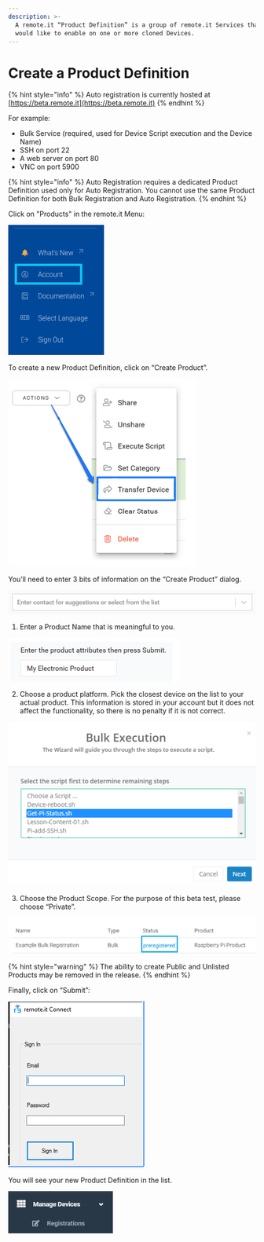```yaml
---
description: >-
  A remote.it “Product Definition” is a group of remote.it Services that you
  would like to enable on one or more cloned Devices.
---
```


# Create a Product Definition

{% hint style="info" %}
Auto registration is currently hosted at [https://beta.remote.it](https://beta.remote.it)
{% endhint %}

For example:

* Bulk Service \(required, used for Device Script execution and the Device Name\)
* SSH on port 22
* A web server on port 80
* VNC on port 5900

{% hint style="info" %}
Auto Registration requires a dedicated Product Definition used only for Auto Registration. You cannot use the same Product Definition for both Bulk Registration and Auto Registration.
{% endhint %}

Click on "Products" in the remote.it Menu:

![](../../.gitbook/assets/image%20%28168%29.png)

To create a new Product Definition, click on “Create Product”.

![](../../.gitbook/assets/image%20%28224%29.png)

You’ll need to enter 3 bits of information on the “Create Product” dialog.

![](../../.gitbook/assets/image%20%28126%29.png)

1. Enter a Product Name that is meaningful to you.

![](../../.gitbook/assets/image%20%28435%29.png)

2. Choose a product platform.  Pick the closest device on the list to your actual product.  This information is stored in your account but it does not affect the functionality, so there is no penalty if it is not correct.

![](../../.gitbook/assets/image%20%28240%29.png)

3. Choose the Product Scope.  For the purpose of this beta test, please choose “Private”.

![](../../.gitbook/assets/image%20%28121%29.png)

{% hint style="warning" %}
The ability to create Public and Unlisted Products may be removed in the release.
{% endhint %}

Finally, click on “Submit”:

![](../../.gitbook/assets/image%20%28193%29.png)

You will see your new Product Definition in the list.

![](../../.gitbook/assets/image%20%28331%29.png)

